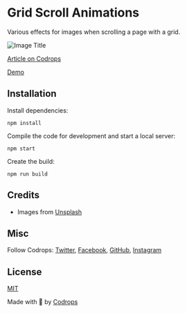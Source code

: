# Grid Scroll Animations

Various effects for images when scrolling a page with a grid.

![Image Title](https://tympanus.net/codrops/wp-content/uploads/2022/05/scrollanimations_feat.jpg)

[Article on Codrops](https://tympanus.net/codrops/?p=63672)

[Demo](http://tympanus.net/Development/ScrollAnimationsGrid/)


## Installation

Install dependencies:

```
npm install
```

Compile the code for development and start a local server:

```
npm start
```

Create the build:

```
npm run build
```

## Credits

- Images from [Unsplash](https://unsplash.com/)

## Misc

Follow Codrops: [Twitter](http://www.twitter.com/codrops), [Facebook](http://www.facebook.com/codrops), [GitHub](https://github.com/codrops), [Instagram](https://www.instagram.com/codropsss/)

## License
[MIT](LICENSE)

Made with :blue_heart:  by [Codrops](http://www.codrops.com)
